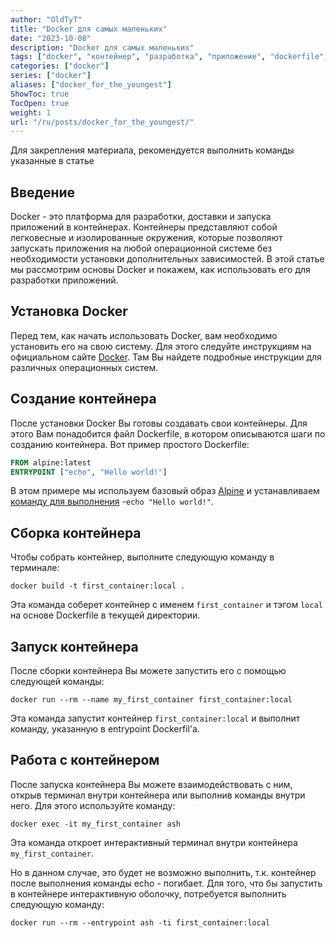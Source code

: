 ```yaml
---
author: "OldTyT"
title: "Docker для самых маленьких"
date: "2023-10-08"
description: "Docker для самых маленьких"
tags: ["docker", "контейнер", "разработка", "приложение", "dockerfile", "основа", "база", "DevOps", "docker"]
categories: ["docker"]
series: ["docker"]
aliases: ["docker_for_the_youngest"]
ShowToc: true
TocOpen: true
weight: 1
url: "/ru/posts/docker_for_the_youngest/"
---
```


Для закрепления материала, рекомендуется выполнить команды указанные в статье

## Введение

Docker - это платформа для разработки, доставки и запуска приложений в контейнерах. Контейнеры представляют собой легковесные и изолированные окружения, которые позволяют запускать приложения на любой операционной системе без необходимости установки дополнительных зависимостей. В этой статье мы рассмотрим основы Docker и покажем, как использовать его для разработки приложений.

## Установка Docker

Перед тем, как начать использовать Docker, вам необходимо установить его на свою систему. Для этого следуйте инструкциям на официальном сайте [Docker](https://docs.docker.com/engine/install/). Там Вы найдете подробные инструкции для различных операционных систем.

## Создание контейнера

После установки Docker Вы готовы создавать свои контейнеры. Для этого Вам понадобится файл Dockerfile, в котором описываются шаги по созданию контейнера. Вот пример простого Dockerfile:

```Dockerfile
FROM alpine:latest
ENTRYPOINT ["echo", "Hello world!"]
```

В этом примере мы используем базовый образ [Alpine](https://hub.docker.com/_/alpine) и устанавливаем [команду для выполнения](https://docs.docker.com/engine/reference/builder/#entrypoint) -`echo "Hello world!"`.

## Сборка контейнера

Чтобы собрать контейнер, выполните следующую команду в терминале:

```
docker build -t first_container:local .
```

Эта команда соберет контейнер с именем `first_container` и тэгом `local` на основе Dockerfile в текущей директории.

## Запуск контейнера

После сборки контейнера Вы можете запустить его с помощью следующей команды:

```
docker run --rm --name my_first_container first_container:local
```

Эта команда запустит контейнер `first_container:local` и выполнит команду, указанную в entrypoint Dockerfil'a.

## Работа с контейнером

После запуска контейнера Вы можете взаимодействовать с ним, открыв терминал внутри контейнера или выполнив команды внутри него. Для этого используйте команду:

```
docker exec -it my_first_container ash
```

Эта команда откроет интерактивный терминал внутри контейнера `my_first_container`.

Но в данном случае, это будет не возможно выполнить, т.к. контейнер после выполнения команды echo - погибает. Для того, что бы запустить в контейнере интерактивную оболочку, потребуется выполнить следующую команду:

```
docker run --rm --entrypoint ash -ti first_container:local
```
